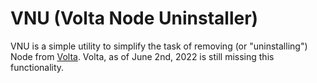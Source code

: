 # VNU (Volta Node Uninstaller)
VNU is a simple utility to simplify the task of removing (or "uninstalling") Node from [Volta](https://volta.sh/).
Volta, as of June 2nd, 2022 is still missing this functionality.
